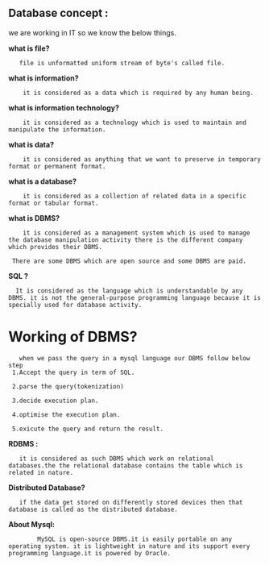 ## Database concept :
 we are working in IT so we know the below things.
 
**what is file?**
       
       file is unformatted uniform stream of byte's called file.
       
       
**what is information?**
  
        it is considered as a data which is required by any human being.
        
 **what is information technology?**
 
        it is considered as a technology which is used to maintain and manipulate the information.
        
**what is data?**
 
        it is considered as anything that we want to preserve in temporary format or permanent format.
        
 **what is a database?**
  
        it is considered as a collection of related data in a specific format or tabular format.
        
  **what is DBMS?**
  
        it is considered as a management system which is used to manage the database manipulation activity there is the different company which provides their DBMS.
       
     There are some DBMS which are open source and some DBMS are paid.
 
 **SQL ?**
 
      It is considered as the language which is understandable by any DBMS. it is not the general-purpose programming language because it is specially used for database activity.
     
 #  Working of DBMS?
 
       when we pass the query in a mysql language our DBMS follow below step
     1.Accept the query in term of SQL.
    
     2.parse the query(tokenization)
    
     3.decide execution plan.
    
     4.optimise the execution plan.
    
     5.exicute the query and return the result.
     
  **RDBMS :**
  
       it is considered as such DBMS which work on relational databases.the the relational database contains the table which is related in nature.
  
   **Distributed Database?**
  
       if the data get stored on differently stored devices then that database is called as the distributed database.
  
  
   **About Mysql:**
   
            MySQL is open-source DBMS.it is easily portable on any operating system. it is lightweight in nature and its support every programming language.it is powered by Oracle.
            
            
  
  
   
            
   
        
